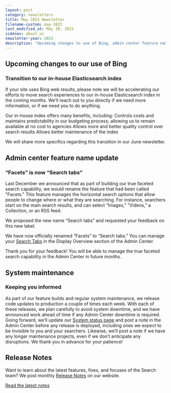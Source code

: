 ```yaml
---
layout: post
category: newsletters
title: May 2023 Newsletter
filename-custom: may-2023
last_modified_at: May 30, 2023
sidenav: about_us
newsletter-year: 2023
description: "Upcoming changes to use of Bing, admin center feature name update, system maintenance, release notes."
---
```

## Upcoming changes to our use of Bing
### Transition to our in-house Elasticsearch index

If your site uses Bing web results, please note we will be accelerating our efforts to move search experiences to our in-house Elasticsearch index in the coming months. We’ll reach out to you directly if we need more information, or if we need you to do anything.

Our in-house index offers many benefits, including:
Controls costs and maintains predictability in our budgeting process; allowing us to remain available at no cost to agencies
Allows more and better quality control over search results
Allows better maintenance of the index

We will share more specifics regarding this transition in our June newsletter.


## Admin center feature name update
### “Facets” is now “Search tabs”

Last December we announced that as part of building our true faceted search capability, we would rename the feature that had been called "Facets." This feature manages the horizontal search options that allow people to change where or what they are searching. For instance, searchers start on the main search results, and can select “Images,” “Videos,” a Collection, or an RSS feed. 

We proposed the new name “Search tabs” and requested your feedback on this new label.

We have now officially renamed “Facets” to “Search tabs.” You can manage your [Search Tabs](https://search.gov/admin-center/display/display-overview.html) in the Display Overview section of the Admin Center. 

Thank you for your feedback! You will be able to manage the true faceted search capability in the Admin Center in future months. 


## System maintenance
### Keeping you informed 

As part of our feature builds and regular system maintenance, we release code updates to production a couple of times each week. With each of these releases, we plan carefully to avoid system downtime, and we have announced work ahead of time if any Admin Center downtime is required. Going forward, we’ll update our [System status page](https://search.gov/status.html) and post a note in the Admin Center before any release is deployed, including ones we expect to be invisible to you and your searchers. Likewise, we’ll post a note if we have any longer maintenance projects, even if we don’t anticipate any disruptions. We thank you in advance for your patience!


## Release Notes

Want to learn about the latest features, fixes, and focuses of the Search team? We post monthly [Release Notes]({{site.baseurl}}/about/updates/releases) on our website.

[Read the latest notes](https://search.gov/about/updates/releases/april-2023.html)
